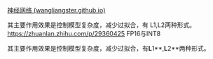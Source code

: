 [神经网络 (wangliangster.github.io)](https://wangliangster.github.io/#/AI/DL/nn)

其主要作用效果是控制模型复杂度，减少过拟合，有
L1,L2两种形式。
https://zhuanlan.zhihu.com/p/29360425
FP16与INT8

其主要作用效果是控制模型复杂度，减少过拟合，有**L**1**,**L**2**两种形式。
